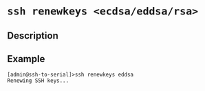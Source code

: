 # `ssh renewkeys <ecdsa/eddsa/rsa>`

## Description 


## Example 
```
[admin@ssh-to-serial]>ssh renewkeys eddsa
Renewing SSH keys...
```